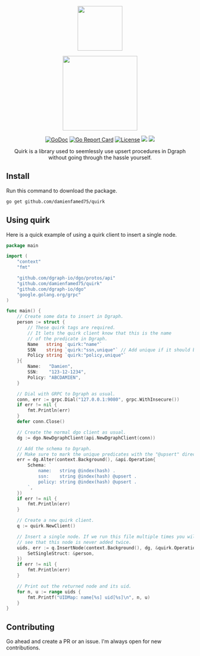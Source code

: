 <p align="center"><img src="https://i.imgur.com/LcLsTX8.png" width="120"></p>
<p align="center"><img src="https://i.imgur.com/L0QU8td.png" width="200"></p>

<p align="center">
<a href="https://godoc.org/github.com/damienfamed75/quirk"><img src="https://godoc.org/github.com/damienfamed75/quirk?status.svg" alt="GoDoc" /></a>
<a href="https://goreportcard.com/report/github.com/damienfamed75/quirk"><img src="https://goreportcard.com/badge/github.com/damienfamed75/quirk" alt="Go Report Card" /></a>
<a href="https://github.com/damienfamed75/quirk/blob/master/LICENSE"><img src="https://img.shields.io/github/license/damienfamed75/quirk.svg" alt="License" /></a>
<a href="https://github.com/damienfamed75/quirk/actions"><img src="https://github.com/damienfamed75/quirk/workflows/Go/badge.svg" /></a>
<a href="https://codecov.io/gh/damienfamed75/quirk"><img src="https://codecov.io/gh/damienfamed75/quirk/branch/master/graph/badge.svg"/></a>
</p>

<p align="center">Quirk is a library used to seemlessly use upsert procedures in Dgraph without going through the hassle yourself.</p>

## Install

Run this command to download the package.

```sh
go get github.com/damienfamed75/quirk
```

## Using quirk

Here is a quick example of using a quirk client to insert a single node.

```go
package main

import (
    "context"
    "fmt"

    "github.com/dgraph-io/dgo/protos/api"
    "github.com/damienfamed75/quirk"
    "github.com/dgraph-io/dgo"
    "google.golang.org/grpc"
)

func main() {
    // Create some data to insert in Dgraph.
    person := struct {
        // These quirk tags are required.
        // It lets the quirk client know that this is the name
        // of the predicate in Dgraph.
        Name   string `quirk:"name"`
        SSN    string `quirk:"ssn,unique"` // Add unique if it should be upserted.
        Policy string `quirk:"policy,unique"`
    }{
        Name:   "Damien",
        SSN:    "123-12-1234",
        Policy: "ABCDAMIEN",
    }

    // Dial with GRPC to Dgraph as usual.
    conn, err := grpc.Dial("127.0.0.1:9080", grpc.WithInsecure())
    if err != nil {
        fmt.Println(err)
    }
    defer conn.Close()

    // Create the normal dgo client as usual.
    dg := dgo.NewDgraphClient(api.NewDgraphClient(conn))

    // Add the schema to Dgraph.
    // Make sure to mark the unique predicates with the "@upsert" directive.
    err = dg.Alter(context.Background(), &api.Operation{
        Schema: `
            name:   string @index(hash) .
            ssn:    string @index(hash) @upsert .
            policy: string @index(hash) @upsert .
        `,
    })
    if err != nil {
        fmt.Println(err)
    }

    // Create a new quirk client.
    q := quirk.NewClient()

    // Insert a single node. If we run this file multiple times you will
    // see that this node is never added twice.
    uids, err := q.InsertNode(context.Background(), dg, &quirk.Operation{
        SetSingleStruct: &person,
    })
    if err != nil {
        fmt.Println(err)
    }

    // Print out the returned node and its uid.
    for n, u := range uids {
        fmt.Printf("UIDMap: name[%s] uid[%s]\n", n, u)
    }
}
```

## Contributing

Go ahead and create a PR or an issue. I'm always open for new contributions.
